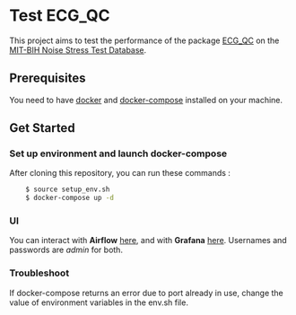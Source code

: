 # Test ECG_QC

This project aims to test the performance of the package [ECG_QC](https://github.com/Aura-healthcare/ecg_qc) on the [MIT-BIH Noise Stress Test Database](https://physionet.org/content/nstdb/1.0.0/).

## Prerequisites

You need to have [docker](https://docs.docker.com/get-docker/) and [docker-compose](https://docs.docker.com/compose/install/) installed on your machine. 

## Get Started

### Set up environment and launch docker-compose
After cloning this repository, you can run these commands :

```sh
    $ source setup_env.sh
    $ docker-compose up -d
```

### UI
You can interact with **Airflow** [here](http://localhost:8080), and with **Grafana** [here](http://localhost:3000). Usernames and passwords are *admin* for both.

### Troubleshoot
If docker-compose returns an error due to port already in use, change the value of environment variables in the env.sh file.
